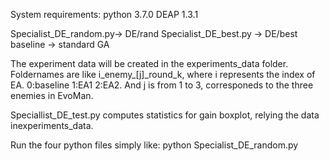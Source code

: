 System requirements:
python 3.7.0
DEAP 1.3.1

Specialist_DE_random.py-> DE/rand
Specialist_DE_best.py  -> DE/best
baseline               -> standard GA

The experiment data will be created in the experiments_data folder.
Foldernames are like i_enemy_[j]_round_k, where i represents the index of EA. 0:baseline 1:EA1 2:EA2. And j is from 1 to 3, corresponeds to the three enemies in EvoMan.

Speciallist_DE_test.py computes statistics for gain boxplot, relying the data inexperiments_data.

Run the four python files simply like:
python Specialist_DE_random.py
